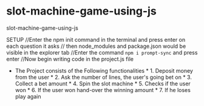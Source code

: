 # slot-machine-game-using-js
slot-machine-game-using-js

SETUP
    //Enter the npm init command in the terminal and press enter on each question it asks
    // then node_modules and package.json would be visible in the explorer tab
    //Enter the command `npm i prompt-sync` and press enter 
    //Now begin writing code in the project.js file

    
 * The Project consists of the Following functionalities
        * 1. Deposit money from the user
        * 2. Ask the number of lines, the user's going bet on
        * 3. Collect a bet amount 
        * 4. Spin the slot machine
        * 5. Checks if the user won
        * 6. If the user won hand-over the winning amount
        * 7. If he loses play again  
